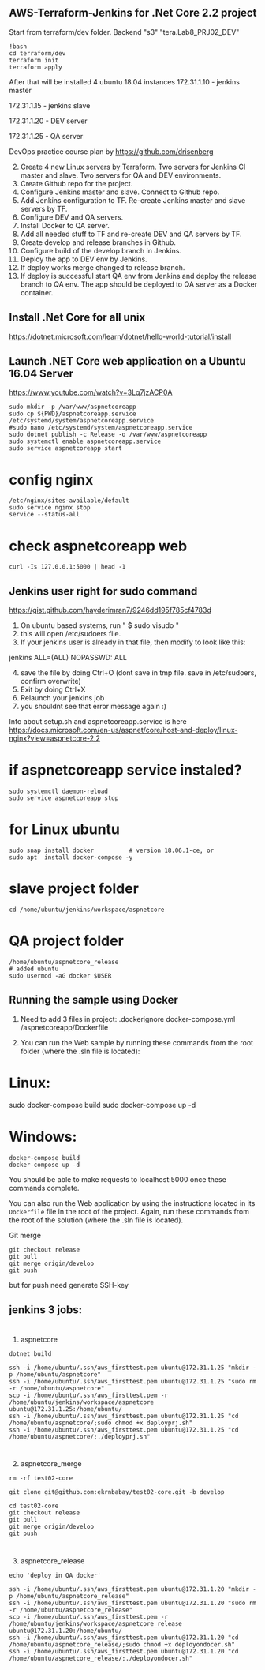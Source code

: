  ##  AWS-Terraform-Jenkins for .Net Core 2.2 project
 Start from terraform/dev folder. Backend "s3" "tera.Lab8_PRJ02_DEV"

 ```
 !bash
 cd terraform/dev
 terraform init
 terraform apply
```

After that will be installed 4 ubuntu 18.04 instances
172.31.1.10 - jenkins master

172.31.1.15 - jenkins slave

172.31.1.20 - DEV server

172.31.1.25 - QA server

DevOps practice course plan by https://github.com/drisenberg

2.	Create 4 new Linux servers by Terraform. Two servers for Jenkins CI master and slave. Two servers for QA and DEV environments.
3.	Create Github repo for the project.
4.	Configure Jenkins master and slave. Connect to Github repo.
5.	Add Jenkins configuration to TF. Re-create Jenkins master and slave servers by TF.
6.	Configure DEV and QA servers. 
7.	Install Docker to QA server.
8.	Add all needed stuff to TF and re-create DEV and QA servers by TF.
9.	Create develop and release branches in Github.
10.	Configure build of the develop branch in Jenkins.
11.	Deploy the app to DEV env by Jenkins.
12.	If deploy works merge changed to release branch.
13.	If deploy is successful start QA env from Jenkins and deploy the release branch to QA env. The app should be deployed to QA server as a Docker container.



 ## Install .Net Core for all unix
 https://dotnet.microsoft.com/learn/dotnet/hello-world-tutorial/install


 ## Launch .NET Core web application on a Ubuntu 16.04 Server
 https://www.youtube.com/watch?v=3Lq7jzACP0A
```
sudo mkdir -p /var/www/aspnetcoreapp
sudo cp ${PWD}/aspnetcoreapp.service /etc/systemd/system/aspnetcoreapp.service
#sudo nano /etc/systemd/system/aspnetcoreapp.service
sudo dotnet publish -c Release -o /var/www/aspnetcoreapp
sudo systemctl enable aspnetcoreapp.service
sudo service aspnetcoreapp start
```
 # config nginx
```
/etc/nginx/sites-available/default
sudo service nginx stop
service --status-all
```
 # check aspnetcoreapp web
```
curl -Is 127.0.0.1:5000 | head -1
```

 ## Jenkins user right for sudo command
https://gist.github.com/hayderimran7/9246dd195f785cf4783d

1. On ubuntu based systems, run " $ sudo visudo "
2. this will open /etc/sudoers file.
3. If your jenkins user is already in that file, then modify to look like this:

jenkins ALL=(ALL) NOPASSWD: ALL

4. save the file by doing Ctrl+O  (dont save in tmp file. save in /etc/sudoers, confirm overwrite)
5. Exit by doing Ctrl+X
6. Relaunch your jenkins job 
7. you shouldnt see that error message again :)


Info about setup.sh and aspnetcoreapp.service is here
https://docs.microsoft.com/en-us/aspnet/core/host-and-deploy/linux-nginx?view=aspnetcore-2.2


 # if aspnetcoreapp service instaled? 
```
sudo systemctl daemon-reload
sudo service aspnetcoreapp stop
```
 # for Linux ubuntu
```
sudo snap install docker          # version 18.06.1-ce, or
sudo apt  install docker-compose -y
```

 # slave project folder 
```
cd /home/ubuntu/jenkins/workspace/aspnetcore
```

 # QA project folder
```
/home/ubuntu/aspnetcore_release
# added ubuntu 
sudo usermod -aG docker $USER
```

 ## Running the sample using Docker
 1) Need to add 3 files in project:
 .dockerignore
 docker-compose.yml
 /aspnetcoreapp/Dockerfile
 
 2) You can run the Web sample by running these commands from the root folder (where the .sln file is located):

 # Linux:
sudo docker-compose build
sudo docker-compose up -d

 # Windows:
```
docker-compose build
docker-compose up -d
```

You should be able to make requests to localhost:5000 once these commands complete.

You can also run the Web application by using the instructions located in its `Dockerfile` file in the root of the project. Again, run these commands from the root of the solution (where the .sln file is located).

Git merge
```
git checkout release
git pull
git merge origin/develop
git push
```
but for push need generate SSH-key

 ## jenkins 3 jobs:
#
1) aspnetcore

```
dotnet build

ssh -i /home/ubuntu/.ssh/aws_firsttest.pem ubuntu@172.31.1.25 "mkdir -p /home/ubuntu/aspnetcore"
ssh -i /home/ubuntu/.ssh/aws_firsttest.pem ubuntu@172.31.1.25 "sudo rm -r /home/ubuntu/aspnetcore"
scp -i /home/ubuntu/.ssh/aws_firsttest.pem -r /home/ubuntu/jenkins/workspace/aspnetcore ubuntu@172.31.1.25:/home/ubuntu/
ssh -i /home/ubuntu/.ssh/aws_firsttest.pem ubuntu@172.31.1.25 "cd /home/ubuntu/aspnetcore/;sudo chmod +x deployprj.sh"
ssh -i /home/ubuntu/.ssh/aws_firsttest.pem ubuntu@172.31.1.25 "cd /home/ubuntu/aspnetcore/;./deployprj.sh"
```
#
2) aspnetcore_merge

```
rm -rf test02-core

git clone git@github.com:ekrnbabay/test02-core.git -b develop

cd test02-core
git checkout release
git pull
git merge origin/develop
git push
```
#
3) aspnetcore_release
```
echo 'deploy in QA docker'

ssh -i /home/ubuntu/.ssh/aws_firsttest.pem ubuntu@172.31.1.20 "mkdir -p /home/ubuntu/aspnetcore_release"
ssh -i /home/ubuntu/.ssh/aws_firsttest.pem ubuntu@172.31.1.20 "sudo rm -r /home/ubuntu/aspnetcore_release"
scp -i /home/ubuntu/.ssh/aws_firsttest.pem -r /home/ubuntu/jenkins/workspace/aspnetcore_release ubuntu@172.31.1.20:/home/ubuntu/
ssh -i /home/ubuntu/.ssh/aws_firsttest.pem ubuntu@172.31.1.20 "cd /home/ubuntu/aspnetcore_release/;sudo chmod +x deployondocer.sh"
ssh -i /home/ubuntu/.ssh/aws_firsttest.pem ubuntu@172.31.1.20 "cd /home/ubuntu/aspnetcore_release/;./deployondocer.sh"
```